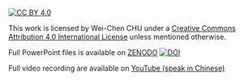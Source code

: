 [![CC BY 4.0][cc-by-image]][cc-by]

This work is licensed by Wei-Chen CHU under a
[Creative Commons Attribution 4.0 International License][cc-by] unless mentioned otherwise.

[cc-by]: http://creativecommons.org/licenses/by/4.0/
[cc-by-image]: https://i.creativecommons.org/l/by/4.0/88x31.png

Full PowerPoint files is available on [ZENODO](https://zenodo.org/records/12736727) [![DOI](https://zenodo.org/badge/DOI/10.5281/zenodo.12736727.svg)](https://doi.org/10.5281/zenodo.12736727)

Full video recording are available on [YouTube (speak in Chinese)](https://www.youtube.com/watch?v=cnfW9vPQ_XI)


